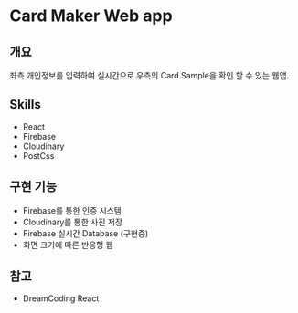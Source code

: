 # Card Maker Web app

## 개요
좌측 개인정보를 입력하여 실시간으로 우측의 Card Sample을 확인 할 수 있는 웹앱.

## Skills
- React
- Firebase
- Cloudinary
- PostCss


## 구현 기능
- Firebase를 통한 인증 시스템
- Cloudinary를 통한 사진 저장
- Firebase 실시간 Database (구현중)
- 화면 크기에 따른 반응형 웹

## 참고
- DreamCoding React
